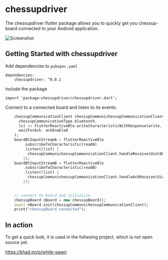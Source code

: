 # chessupdriver

The chessupdriver flutter package allows you to quickly get you chessup-board connected
to your Android application.

![Screenshot](https://github.com/mono424/chessupdriver/blob/demo/img/demo.png?raw=true)

## Getting Started with chessupdriver

Add dependencies to `pubspec.yaml`
```
dependencies:
	chessupdriver: ^0.0.1
```

include the package
```
import 'package:chessupdriver/chessupdriver.dart';
```


Connect to a connected board and listen to its events:
```dart
    chessupCommunicationClient chessupCommunichessupCommunicationClient = chessupCommunicationClient(
      chessupCommunicationType.bluetooth,
      (v) => flutterReactiveBle.writeCharacteristicWithResponse(write, value: v),
      waitForAck: ackEnabled
    );
    boardBtInputStreamA = flutterReactiveBle
        .subscribeToCharacteristic(readA)
        .listen((list) {
          chessupCommunichessupCommunicationClient.handleReceive(Uint8List.fromList(list));
        });
    boardBtInputStreamB = flutterReactiveBle
        .subscribeToCharacteristic(readB)
        .listen((list) {
          chessupCommunichessupCommunicationClient.handleAckReceive(Uint8List.fromList(list));
        });
      

    // connect to board and initialize
    chessupBoard nBoard = new chessupBoard();
    await nBoard.init(chessupCommunichessupCommunicationClient);
    print("chessupBoard connected");
```

## In action

To get a quick look, it is used in the follwoing project, which is not open source yet.

https://khad.im/p/white-pawn

